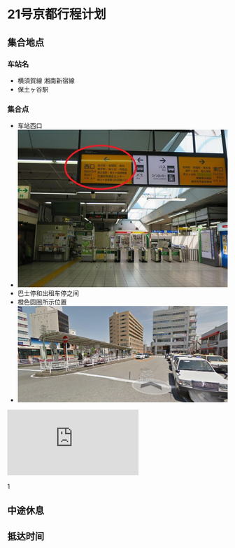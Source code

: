 # 21号京都行程计划

## 集合地点

### 车站名

* 横須賀線 湘南新宿線
* 保土ヶ谷駅

### 集合点

* 车站西口
* ![Alt text](hodo_west.jpg "Optional title")
* 巴士停和出租车停之间
 * 橙色圆圈所示位置
* ![Alt text](accp.jpg "Optional title")


<iframe src="https://www.google.com/maps/embed?pb=!1m18!1m12!1m3!1d812.5838744574927!2d139.59832002927195!3d35.44648769876561!2m3!1f0!2f0!3f0!3m2!1i1024!2i768!4f13.1!3m3!1m2!1s0x60185b902ce1331f%3A0x329a7df35e91fe89!2z44CSMjQwLTAwMjMgS2FuYWdhd2Eta2VuLCBZb2tvaGFtYS1zaGksIEhvZG9nYXlhLWt1LCBJd2FpY2jFjSwg55Kw54q2MeWPtw!5e0!3m2!1szh-CN!2sjp!4v1482818995534" frameborder="0" style="border:0" allowfullscreen></iframe>







1
## 中途休息

## 抵达时间
